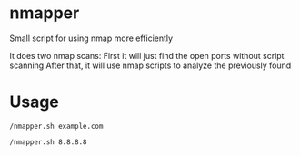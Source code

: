 # nmapper
Small script for using nmap more efficiently

It does two nmap scans:
First it will just find the open ports without script scanning
After that, it will use nmap scripts to analyze the previously found

# Usage
```/nmapper.sh example.com```

```/nmapper.sh 8.8.8.8```

